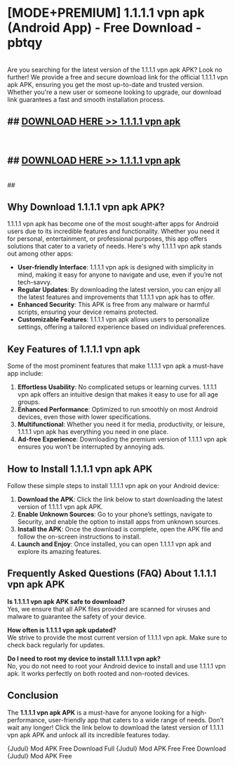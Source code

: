 # [MODE+PREMIUM] 1.1.1.1 vpn apk (Android App) - Free Download - pbtqy <br>
<br>
Are you searching for the latest version of the 1.1.1.1 vpn apk APK? Look no further! We provide a free and secure download link for the official 1.1.1.1 vpn apk APK, ensuring you get the most up-to-date and trusted version. Whether you're a new user or someone looking to upgrade, our download link guarantees a fast and smooth installation process.


## ##  [DOWNLOAD HERE >> 1.1.1.1 vpn apk](http://freeplayer.one?title=1.1.1.1_vpn_apk&ref=A)
  <br>

##  ## [DOWNLOAD HERE >> 1.1.1.1 vpn apk](http://freeplayer.one?title=1.1.1.1_vpn_apk&ref=A)
  <br>
  ##



## Why Download 1.1.1.1 vpn apk APK?

1.1.1.1 vpn apk has become one of the most sought-after apps for Android users due to its incredible features and functionality. Whether you need it for personal, entertainment, or professional purposes, this app offers solutions that cater to a variety of needs. Here's why 1.1.1.1 vpn apk stands out among other apps:

- **User-friendly Interface**: 1.1.1.1 vpn apk is designed with simplicity in mind, making it easy for anyone to navigate and use, even if you’re not tech-savvy.
- **Regular Updates**: By downloading the latest version, you can enjoy all the latest features and improvements that 1.1.1.1 vpn apk has to offer.
- **Enhanced Security**: This APK is free from any malware or harmful scripts, ensuring your device remains protected.
- **Customizable Features**: 1.1.1.1 vpn apk allows users to personalize settings, offering a tailored experience based on individual preferences.

## Key Features of 1.1.1.1 vpn apk

Some of the most prominent features that make 1.1.1.1 vpn apk a must-have app include:

1. **Effortless Usability**: No complicated setups or learning curves. 1.1.1.1 vpn apk offers an intuitive design that makes it easy to use for all age groups.
2. **Enhanced Performance**: Optimized to run smoothly on most Android devices, even those with lower specifications.
3. **Multifunctional**: Whether you need it for media, productivity, or leisure, 1.1.1.1 vpn apk has everything you need in one place.
4. **Ad-free Experience**: Downloading the premium version of 1.1.1.1 vpn apk ensures you won’t be interrupted by annoying ads.

## How to Install 1.1.1.1 vpn apk APK

Follow these simple steps to install 1.1.1.1 vpn apk on your Android device:

1. **Download the APK**: Click the link below to start downloading the latest version of 1.1.1.1 vpn apk APK.
2. **Enable Unknown Sources**: Go to your phone’s settings, navigate to Security, and enable the option to install apps from unknown sources.
3. **Install the APK**: Once the download is complete, open the APK file and follow the on-screen instructions to install.
4. **Launch and Enjoy**: Once installed, you can open 1.1.1.1 vpn apk and explore its amazing features.

## Frequently Asked Questions (FAQ) About 1.1.1.1 vpn apk APK

**Is 1.1.1.1 vpn apk APK safe to download?**  
Yes, we ensure that all APK files provided are scanned for viruses and malware to guarantee the safety of your device.

**How often is 1.1.1.1 vpn apk updated?**  
We strive to provide the most current version of 1.1.1.1 vpn apk. Make sure to check back regularly for updates.

**Do I need to root my device to install 1.1.1.1 vpn apk?**  
No, you do not need to root your Android device to install and use 1.1.1.1 vpn apk. It works perfectly on both rooted and non-rooted devices.

## Conclusion

The **1.1.1.1 vpn apk APK** is a must-have for anyone looking for a high-performance, user-friendly app that caters to a wide range of needs. Don’t wait any longer! Click the link below to download the latest version of 1.1.1.1 vpn apk APK and unlock all its incredible features today.

{Judul} Mod APK Free
Download Full {Judul} Mod APK Free
Free Download {Judul} Mod APK Free

